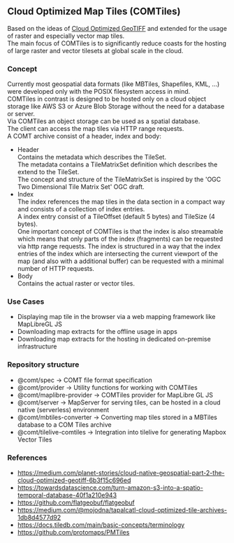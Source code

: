 ## Cloud Optimized Map Tiles (COMTiles)

Based on the ideas of [Cloud Optimized GeoTIFF](https://www.cogeo.org/) and extended for the usage of raster and especially vector map tiles.  
The main focus of COMTiles is to significantly reduce coasts for the hosting of large raster and vector tilesets at global scale 
in the cloud.

### Concept  
Currently most geospatial data formats (like MBTiles, Shapefiles, KML, ...) were developed only with the POSIX filesystem access in mind.  
COMTiles in contrast is designed to be hosted only on a cloud object storage like AWS S3 or Azure Blob Storage without the need for a database or server.  
Via COMTiles an object storage can be used as a spatial database.  
The client can access the map tiles via HTTP range requests.  
A COMT archive consist of a header, index and body:
- Header  
  Contains the metadata which describes the TileSet.  
  The metadata contains a TileMatrixSet definition which describes the extend to the TileSet.  
  The concept and structure of the TileMatrixSet is inspired by the 'OGC Two Dimensional Tile Matrix Set' OGC draft.  
- Index  
  The index references the map tiles in the data section in a compact way and consists of a collection of index entries.  
  A index entry consist of a TileOffset (default 5 bytes) and TileSize (4 bytes).  
  One important concept of COMTiles is that the index is also streamable which means that only parts of the index (fragments) can be requested
  via http range requests.
  The index is structured in a way that the index entries of the index which are intersecting the current
  viewport of the map (and also with a additional buffer) can be requested with a minimal number of HTTP requests.  
- Body  
  Contains the actual raster or vector tiles.  

### Use Cases
- Displaying map tile in the browser via a web mapping framework like MapLibreGL JS
- Downloading map extracts for the offline usage in apps
- Downloading map extracts for the hosting in dedicated on-premise infrastructure

### Repository structure
- @comt/spec -> COMT file format specification
- @comt/provider -> Utility functions for working with COMTiles
- @comt/maplibre-provider -> COMTiles provider for MapLibre GL JS  
- @comt/server -> MapServer for serving tiles, can be hosted in a cloud native (serverless) environment
- @comt/mbtiles-converter -> Converting map tiles stored in a MBTiles database to a COM Tiles archive
- @comt/tilelive-comtiles -> Integration into tilelive for generating Mapbox Vector Tiles 

### References
- https://medium.com/planet-stories/cloud-native-geospatial-part-2-the-cloud-optimized-geotiff-6b3f15c696ed
- https://towardsdatascience.com/turn-amazon-s3-into-a-spatio-temporal-database-40f1a210e943
- https://github.com/flatgeobuf/flatgeobuf
- https://medium.com/@mojodna/tapalcatl-cloud-optimized-tile-archives-1db8d4577d92
- https://docs.tiledb.com/main/basic-concepts/terminology
- https://github.com/protomaps/PMTiles


  